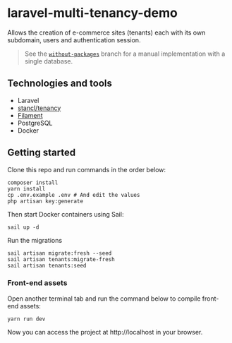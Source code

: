 # laravel-multi-tenancy-demo

Allows the creation of e-commerce sites (tenants) each with its own subdomain, users and authentication session.

> See the [`without-packages`](https://github.com/iagobruno/laravel-multi-tenancy-demo/tree/without-packages) branch for a manual implementation with a single database.

## Technologies and tools

- Laravel
- [stancl/tenancy](https://tenancyforlaravel.com/)
- [Filament](https://filamentphp.com/)
- PostgreSQL
- Docker

## Getting started

Clone this repo and run commands in the order below:

```
composer install
yarn install
cp .env.example .env # And edit the values
php artisan key:generate
```

Then start Docker containers using Sail:

```
sail up -d
```

Run the migrations

```
sail artisan migrate:fresh --seed
sail artisan tenants:migrate-fresh
sail artisan tenants:seed
```

### Front-end assets

Open another terminal tab and run the command below to compile front-end assets:

```
yarn run dev
```

Now you can access the project at http://localhost in your browser.
